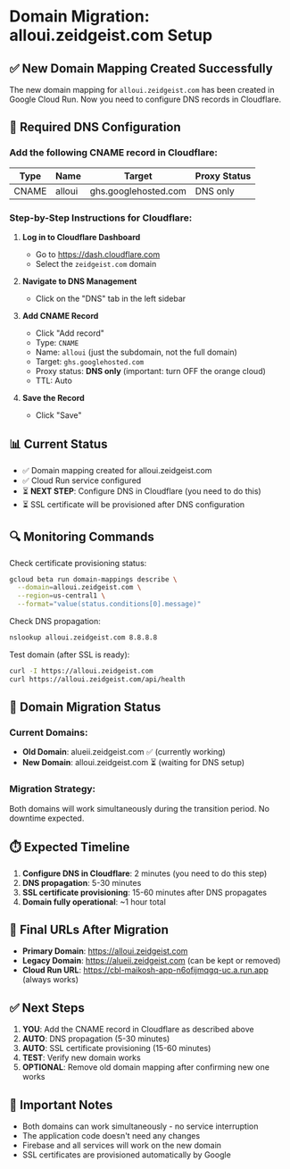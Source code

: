 # Domain Migration: alloui.zeidgeist.com Setup

## ✅ New Domain Mapping Created Successfully

The new domain mapping for `alloui.zeidgeist.com` has been created in Google Cloud Run. Now you need to configure DNS records in Cloudflare.

## 🔧 Required DNS Configuration

### Add the following CNAME record in Cloudflare:

| Type  | Name   | Target                | Proxy Status |
|-------|--------|----------------------|--------------|
| CNAME | alloui | ghs.googlehosted.com | DNS only     |

### Step-by-Step Instructions for Cloudflare:

1. **Log in to Cloudflare Dashboard**
   - Go to https://dash.cloudflare.com
   - Select the `zeidgeist.com` domain

2. **Navigate to DNS Management**
   - Click on the "DNS" tab in the left sidebar

3. **Add CNAME Record**
   - Click "Add record"
   - Type: `CNAME`
   - Name: `alloui` (just the subdomain, not the full domain)
   - Target: `ghs.googlehosted.com`
   - Proxy status: **DNS only** (important: turn OFF the orange cloud)
   - TTL: Auto

4. **Save the Record**
   - Click "Save"

## 📊 Current Status

- ✅ Domain mapping created for alloui.zeidgeist.com
- ✅ Cloud Run service configured
- ⏳ **NEXT STEP**: Configure DNS in Cloudflare (you need to do this)
- ⏳ SSL certificate will be provisioned after DNS configuration

## 🔍 Monitoring Commands

Check certificate provisioning status:
```bash
gcloud beta run domain-mappings describe \
  --domain=alloui.zeidgeist.com \
  --region=us-central1 \
  --format="value(status.conditions[0].message)"
```

Check DNS propagation:
```bash
nslookup alloui.zeidgeist.com 8.8.8.8
```

Test domain (after SSL is ready):
```bash
curl -I https://alloui.zeidgeist.com
curl https://alloui.zeidgeist.com/api/health
```

## 🔄 Domain Migration Status

### Current Domains:
- **Old Domain**: alueii.zeidgeist.com ✅ (currently working)
- **New Domain**: alloui.zeidgeist.com ⏳ (waiting for DNS setup)

### Migration Strategy:
Both domains will work simultaneously during the transition period. No downtime expected.

## ⏱️ Expected Timeline

1. **Configure DNS in Cloudflare**: 2 minutes (you need to do this step)
2. **DNS propagation**: 5-30 minutes
3. **SSL certificate provisioning**: 15-60 minutes after DNS propagates
4. **Domain fully operational**: ~1 hour total

## 🎯 Final URLs After Migration

- **Primary Domain**: https://alloui.zeidgeist.com
- **Legacy Domain**: https://alueii.zeidgeist.com (can be kept or removed)
- **Cloud Run URL**: https://cbl-maikosh-app-n6ofijmqgq-uc.a.run.app (always works)

## ✅ Next Steps

1. **YOU**: Add the CNAME record in Cloudflare as described above
2. **AUTO**: DNS propagation (5-30 minutes)
3. **AUTO**: SSL certificate provisioning (15-60 minutes)
4. **TEST**: Verify new domain works
5. **OPTIONAL**: Remove old domain mapping after confirming new one works

## 🚨 Important Notes

- Both domains can work simultaneously - no service interruption
- The application code doesn't need any changes
- Firebase and all services will work on the new domain
- SSL certificates are provisioned automatically by Google
